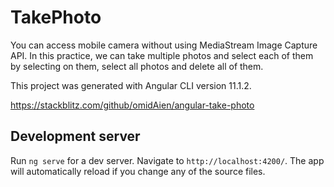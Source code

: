 # TakePhoto

You can access mobile camera without using MediaStream Image Capture API. In this practice, we can take multiple photos and select each of them by selecting on them, select all photos and delete all of them.

This project was generated with Angular CLI version 11.1.2.

https://stackblitz.com/github/omidAien/angular-take-photo

## Development server

Run `ng serve` for a dev server. Navigate to `http://localhost:4200/`. The app will automatically reload if you change any of the source files.


